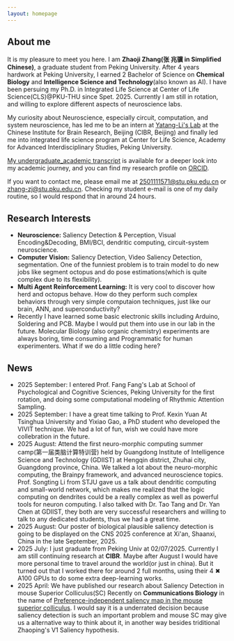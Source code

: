 ```yaml
---
layout: homepage
---
```


## About me

It is my pleasure to meet you here. I am **Zhaoji Zhang(张 兆骥 in Simplified Chinese)**, a graduate student from Peking University. After 4 years hardwork at Peking University, I earned 2 Bachelor of Science on **Chemical Biology** and  **Intelligence Science and Technology**(also known as AI). I have been persuing my Ph.D. in Integrated Life Science at Center of Life Science(CLS)@PKU-THU since Spet. 2025. Currently I am still in rotation, and willing to explore different aspects of neuroscience labs.

My curiosity about Neuroscience, especially circuit, computation, and system neuroscience, has led me to be an intern at [Yatang-Li's Lab](https://yatanglilab.cibr.ac.cn/en/) at the Chinese Institute for Brain Research, Beijing (CIBR, Beijing) and finally led me into integrated life science program at Center for Life Science, Academy for Advanced Interdisciplinary Studies, Peking University.

[My undergraduate_academic transcript](https://drive.google.com/file/d/1somZXkrMlVg3rWUyF3WMa0-Za7p0GWp_/view?usp=sharing) is available for a deeper look into my academic journey, and you can find my research profile on [ORCID](https://orcid.org/0009-0002-3293-1961). 

If you want to contact me, please email me at 2501111571@stu.pku.edu.cn or zhang-zj@stu.pku.edu.cn. Checking my student e-mail is one of my daily routine, so I would respond that in around 24 hours.

## Research Interests

- **Neuroscience:** Saliency Detection & Perception, Visual Encoding&Decoding, BMI/BCI, dendritic computing, circuit-system neuroscience.
- **Computer Vision:** Saliency Detection, Video Saliency Detection, segmentation. One of the funniest problem is to train model to do new jobs like segment octopus and do pose estimations(which is quite complex due to its flexibility).
- **Multi Agent Reinforcement Learning:** It is very cool to discover how herd and octopus behave. How do they perform such complex behaviors through very simple computaion techniques, just like our brain, ANN, and superconductivity?
- Recently I have learned some basic electronic skills including Arduino, Soldering and PCB. Maybe I would put them into use in our lab in the future. Molecular Biology (also organic chemistry) experiments are always boring, time consuming and Programmatic for human experimenters. What if we do a little coding here?

## News

- 2025 September: I entered Prof. Fang Fang's Lab at School of Psychological and Cognitive Sciences, Peking University for the first rotation, and doing some computational modeling of Rhythmic Attention Sampling.
- 2025 September: I have a great time talking to Prof. Kexin Yuan At Tsinghua University and Yixiao Gao, a PhD student who developed the VIVIT technique. We had a lot of fun, wish we could have more collebration in the future.
- 2025 August: Attend the first neuro-morphic computing summer camp(第一届类脑计算特训营) held by Guangdong Institute of Intelligence Science and Technology (GDIIST) at Hengqin district, Zhuhai city, Guangdong province, China. We talked a lot about the neuro-morphic computing, the Brainpy framework, and advanced neuroscience topics. Prof. Songting Li from STJU gave us a talk about dendritic computing and small-world network, which makes me realized that the logic computing on dendrites could be a really complex as well as powerful tools for neuron computing.  I also talked with Dr. Tao Tang and Dr. Yan Chen at GDIIST, they both are very successful researchers and willing to talk to any dedicated students, thus we had a great time.
- 2025 August: Our poster of biological plausible saliency detection is going to be displayed on the CNS 2025 conference at Xi'an, Shaanxi, China in the late September, 2025. 
- 2025 July: I just graduate from Peking Univ at 02/07/2025. Currently I am still continuing research at **CIBR**. Maybe after August I would have more personal time to travel around the world(or just in china). But it turned out that I worked there for around 2 full months, using their 4 ✖ A100 GPUs to do some extra deep-learning works. 
- 2025 April: We have published our research about Saliency Detection in mouse Superior Colliculus(SC) Recently on **Communications Biology** in the name of [Preference-independent saliency map in the mouse superior colliculus](https://www.nature.com/articles/s42003-025-08006-x). I would say it is a underrated decision because saliency detection is such an important problem and mouse SC may give us a alternative way to think about it, in another way besides triditional Zhaoping's V1 Saliency hypothesis.

